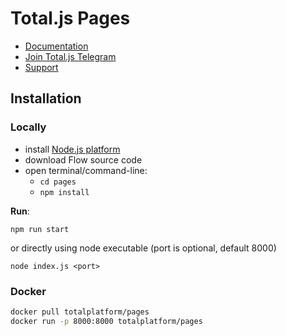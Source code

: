 # Total.js Pages

- [Documentation](https://docs.totaljs.com/pages/)
- [Join Total.js Telegram](https://t.me/totaljs)
- [Support](https://www.totaljs.com/support/)

## Installation

### Locally

- install [Node.js platform](https://nodejs.org/en/)
- download Flow source code
- open terminal/command-line:
	- `cd pages`
	- `npm install`

__Run__:

```
npm run start
```

or directly using node executable (port is optional, default 8000)

```
node index.js <port>
```

### Docker

```bash
docker pull totalplatform/pages
docker run -p 8000:8000 totalplatform/pages
````

